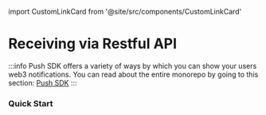 import CustomLinkCard from '@site/src/components/CustomLinkCard'

# Receiving via Restful API

:::info
Push SDK offers a variety of ways by which you can show your users web3 notifications. You can read about the entire monorepo by going to this section: [Push SDK](../../developer-tooling/push-sdk/ "mention")
:::

### Quick Start

<CustomLinkCard text="Fetching User and Channel Details" link="../../developer-tooling/push-sdk/sdk-packages-details/epnsproject-sdk-restapi/for-notification/fetching-user-channel-details"/>

<CustomLinkCard text="Opt-in and Opt-out" link="../../developer-tooling/push-sdk/sdk-packages-details/epnsproject-sdk-restapi/for-notification/opt-in-and-opt-out"/>
